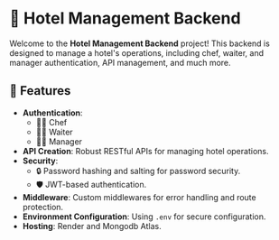 # 🏨 Hotel Management Backend

Welcome to the **Hotel Management Backend** project! This backend is designed to manage a hotel's operations, including chef, waiter, and manager authentication, API management, and much more.

## 🚀 Features

- **Authentication**: 
  - 👨‍🍳 Chef
  - 🧑‍🍳 Waiter
  - 👨‍💼 Manager
- **API Creation**: Robust RESTful APIs for managing hotel operations.
- **Security**: 
  - 🔒 Password hashing and salting for password security.
  - 🛡️ JWT-based authentication.
- **Middleware**: Custom middlewares for error handling and route protection.
- **Environment Configuration**: Using `.env` for secure configuration.
- **Hosting**: Render and Mongodb Atlas.

